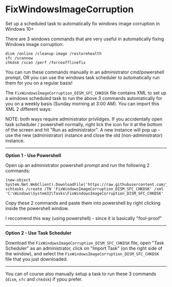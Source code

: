 # FixWindowsImageCorruption
Set up a scheduled task to automatically fix windows image corruption in Windows 10+

There are 3 windows commands that are very useful in automatically fixing Windows image corruption:

    dism /online /cleanup-image /restorehealth
    sfc /scannow
    chkdsk /scan /perf /forceofflinefix

You can run these commands manually in an administrator cmd/powershell prompt, OR you can use the windows task scheduler to automatically run them for you on a regular basis!

The `FixWindowsImageCorruption_DISM_SFC_CHKDSK` file contains XML to set up a windows scheduled task to run the above 3 commands automatically for you on a weekly basis (Sunday morning at 3:00 AM). You can import this XML 2 different ways:

NOTE: both ways require administrator privlidges. If you accidentally open task scheduler / powershell normally, right lick the icon for it at the bottom of the screen and hit "Run as administrator". A new instance will pop up - use the new (administrator) instance and close the old (non-administrator) instance.

--------------------------------------------------------------------------------------------------------------------------------------------------------------

**Option 1 - Use Powershell**

Open up an administrator powershell prompt and run the following 2 commands:

    (new-object System.Net.WebClient).DownloadFile('https://raw.githubusercontent.com/jkool702/FixWindowsImageCorruption/main/WindowsImageCorruptionCheck_DISM_SFC_CHKDSK','C:\Windows\System32\Tasks\FixWindowsImageCorruption_DISM_SFC_CHKDSK')
    schtasks /create /TN 'FixWindowsImageCorruption_DISM_SFC_CHKDSK' /xml 'C:\Windows\System32\Tasks\FixWindowsImageCorruption_DISM_SFC_CHKDSK'

Copy these 2 commands and paste them into powershell by right clicking inside the powershell window.

I reccomend this way (using powershell) - since it is basically "fool-proof" 
    
--------------------------------------------------------------------------------------------------------------------------------------------------------------

**Option 2 - Use Task Scheduler**

Download the `FixWindowsImageCorruption_DISM_SFC_CHKDSK` file, open "Task Scheduler" as an administrator, click on "Import Task" (on the right side of the window), and select the  `FixWindowsImageCorruption_DISM_SFC_CHKDSK` file that you just downloaded.

--------------------------------------------------------------------------------------------------------------------------------------------------------------

You can of course also manually setup a task to run these 3 commands (`dism`, `sfc` and `chkdsk`) if ypou prefer.
